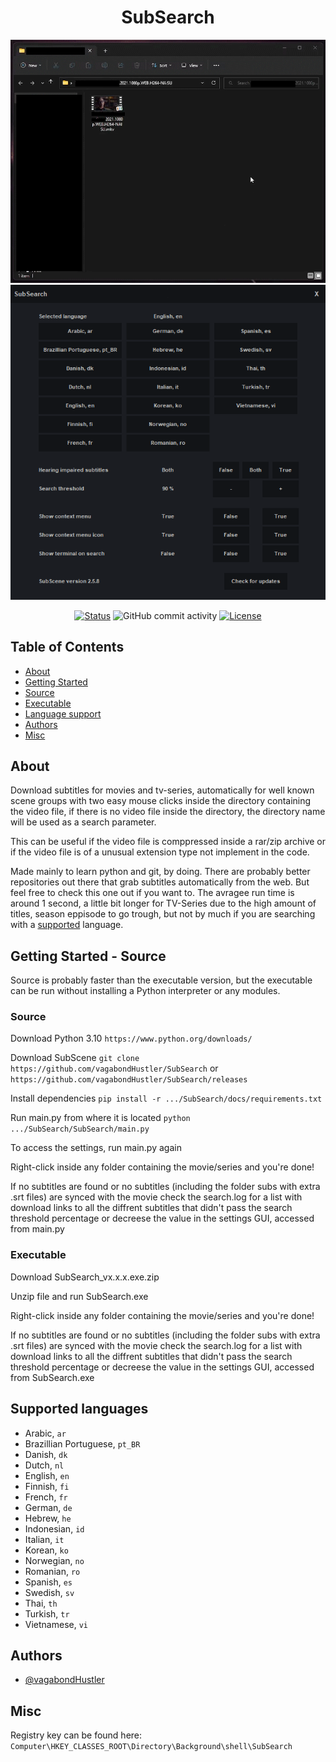 <div align="center">
    
# SubSearch

![prtsc1](https://github.com/vagabondHustler/SubSearch/blob/main/assets/preview.gif)
![prtsc2](https://github.com/vagabondHustler/SubSearch/blob/main/assets/gui_258.png)

[![Status](https://img.shields.io/badge/status-active-success.svg)]()
![GitHub commit activity](https://img.shields.io/github/commit-activity/m/vagabondhustler/subsearch)
[![License](https://img.shields.io/badge/license-MIT-blue.svg)](/LICENSE)

</div>

## Table of Contents

- [About](#about)
- [Getting Started](#getting_started)
- [Source](#Source)
- [Executable](#Executable)
- [Language support](#lsupport)
- [Authors](#authors)
- [Misc](#misc)

## About <a name = "about"></a>

Download subtitles for movies and tv-series, automatically for well known scene groups with two easy mouse clicks inside the directory containing the video file, if there is no video file inside the directory, the directory name will be used as a search parameter.

This can be useful if the video file is comppressed inside a rar/zip archive or if the video file is of a unusual extension type not implement in the code.

Made mainly to learn python and git, by doing. There are probably better repositories out there that grab subtitles automatically from the web. But feel free to check this one out if you want to. The avragee run time is around 1 second, a little bit longer for TV-Series due to the high amount of titles, season eppisode to go trough, but not by much if you are searching with a [supported](#lsupport) language.

## Getting Started - Source <a name = "getting_started_src"></a>

Source is probably faster than the executable version, but the executable can be run without installing a Python interpreter or any modules.

### Source

Download Python 3.10 `https://www.python.org/downloads/`

Download SubScene `git clone https://github.com/vagabondHustler/SubSearch` or `https://github.com/vagabondHustler/SubSearch/releases`

Install dependencies `pip install -r .../SubSearch/docs/requirements.txt`

Run main.py from where it is located `python .../SubSearch/SubSearch/main.py`

To access the settings, run main.py again

Right-click inside any folder containing the movie/series and you're done!

If no subtitles are found or no subtitles (including the folder subs with extra .srt files) are synced with the movie check the search.log for a list with download links to all the diffrent subtitles that didn't pass the search threshold percentage or decreese the value in the settings GUI, accessed from main.py

### Executable

Download SubSearch_vx.x.x.exe.zip

Unzip file and run SubSearch.exe

Right-click inside any folder containing the movie/series and you're done!

If no subtitles are found or no subtitles (including the folder subs with extra .srt files) are synced with the movie check the search.log for a list with download links to all the diffrent subtitles that didn't pass the search threshold percentage or decreese the value in the settings GUI, accessed from SubSearch.exe

## Supported languages <a name = "lsupport"></a>

- Arabic, `ar`
- Brazillian Portuguese, `pt_BR`
- Danish, `dk`
- Dutch, `nl`
- English, `en`
- Finnish, `fi`
- French, `fr`
- German, `de`
- Hebrew, `he`
- Indonesian, `id`
- Italian, `it`
- Korean, `ko`
- Norwegian, `no`
- Romanian, `ro`
- Spanish, `es`
- Swedish, `sv`
- Thai, `th`
- Turkish, `tr`
- Vietnamese, `vi`

## Authors <a name = "authors"></a>

- [@vagabondHustler](https://github.com/vagabondHustler)

## Misc <a name = "misc"></a>

Registry key can be found here: `Computer\HKEY_CLASSES_ROOT\Directory\Background\shell\SubSearch`
